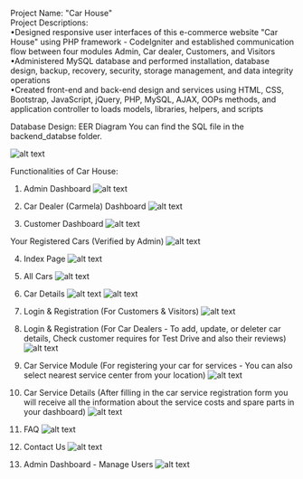 Project Name: "Car House" <br />
Project Descriptions: <br />
•Designed responsive user interfaces of this e-commerce website "Car House" using PHP framework - CodeIgniter and established communication flow between four modules Admin, Car dealer, Customers, and Visitors <br />
•Administered MySQL database and performed installation, database design, backup, recovery, security, storage management, and data integrity operations <br />
•Created front-end and back-end design and services using HTML, CSS, Bootstrap, JavaScript, jQuery, PHP, MySQL, AJAX, OOPs methods, and application controller to loads models, libraries, helpers, and scripts <br />

Database Design: EER Diagram
You can find the SQL file in the backend_databse folder.

![alt text](https://github.com/AkshayKumarGadiya/Car_House/blob/main/user_interfaces/relationship.png?raw=true)


Functionalities of Car House:

1. Admin Dashboard
![alt text](https://github.com/AkshayKumarGadiya/Car_House/blob/main/user_interfaces/Admindashboard.png?raw=true)

2. Car Dealer (Carmela) Dashboard
![alt text](https://github.com/AkshayKumarGadiya/Car_House/blob/main/user_interfaces/carmeladashboard.png?raw=true)

3. Customer Dashboard
![alt text](https://github.com/AkshayKumarGadiya/Car_House/blob/main/user_interfaces/userdashboard.png?raw=true)

Your Registered Cars (Verified by Admin)
![alt text](https://github.com/AkshayKumarGadiya/Car_House/blob/main/user_interfaces/carmelacars.png?raw=true)

4. Index Page
![alt text](https://github.com/AkshayKumarGadiya/Car_House/blob/main/user_interfaces/index1.png?raw=true)

5. All Cars
![alt text](https://github.com/AkshayKumarGadiya/Car_House/blob/main/user_interfaces/allcar.png?raw=true)

6. Car Details
![alt text](https://github.com/AkshayKumarGadiya/Car_House/blob/main/user_interfaces/cardetails1.png?raw=true)
![alt text](https://github.com/AkshayKumarGadiya/Car_House/blob/main/user_interfaces/cardetails2.png?raw=true)

7. Login & Registration (For Customers & Visitors)
![alt text](https://github.com/AkshayKumarGadiya/Car_House/blob/main/user_interfaces/login.png?raw=true)

8. Login & Registration (For Car Dealers - To add, update, or deleter car details, Check customer requires for Test Drive and also their reviews)
![alt text](https://github.com/AkshayKumarGadiya/Car_House/blob/main/user_interfaces/carmelaregistration.png?raw=true)

9. Car Service Module (For registering your car for services - You can also select nearest service center from your location)
![alt text](https://github.com/AkshayKumarGadiya/Car_House/blob/main/user_interfaces/carsearviceform.png?raw=true)

10. Car Service Details (After filling in the car service registration form you will receive all the information about the service costs and spare parts in your dashboard)
![alt text](https://github.com/AkshayKumarGadiya/Car_House/blob/main/user_interfaces/carservices_billl.png?raw=true)

11. FAQ
![alt text](https://github.com/AkshayKumarGadiya/Car_House/blob/main/user_interfaces/FAQs.png?raw=true)

12. Contact Us
![alt text](https://github.com/AkshayKumarGadiya/Car_House/blob/main/user_interfaces/contactus.png?raw=true)

13. Admin Dashboard - Manage Users
![alt text](https://github.com/AkshayKumarGadiya/Car_House/blob/main/user_interfaces/manageuser.png?raw=true)
